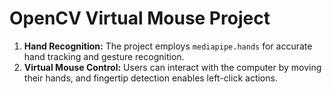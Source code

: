 # OpenCV Virtual Mouse Project

1. **Hand Recognition:** The project employs `mediapipe.hands` for accurate hand tracking and gesture recognition.
2. **Virtual Mouse Control:** Users can interact with the computer by moving their hands, and fingertip detection enables left-click actions.
   

